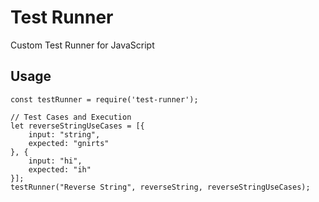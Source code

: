# Test Runner

Custom Test Runner for JavaScript

## Usage
```
const testRunner = require('test-runner');

// Test Cases and Execution
let reverseStringUseCases = [{
    input: "string",
    expected: "gnirts"
}, {
    input: "hi",
    expected: "ih"
}];
testRunner("Reverse String", reverseString, reverseStringUseCases);
```